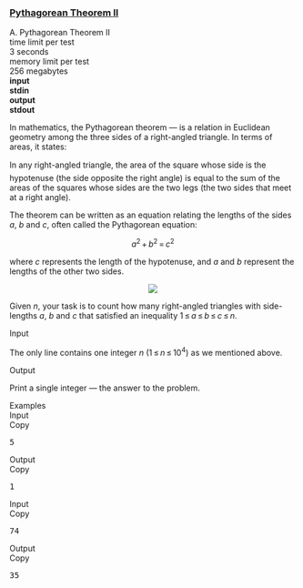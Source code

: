 <h3><a href="https://codeforces.com/contest/304/problem/A" target="_blank" rel="noopener noreferrer">Pythagorean Theorem II</a></h3>

<div class="header"><div class="title">A. Pythagorean Theorem II</div><div class="time-limit"><div class="property-title">time limit per test</div>3 seconds</div><div class="memory-limit"><div class="property-title">memory limit per test</div>256 megabytes</div><div class="input-file input-standard" style="font-weight: bold"><div class="property-title">input</div>stdin</div><div class="output-file output-standard" style="font-weight: bold"><div class="property-title">output</div>stdout</div></div><div><p>In mathematics, the Pythagorean theorem — is a relation in Euclidean geometry among the three sides of a right-angled triangle. In terms of areas, it states:</p><p><span class="tex-font-style-underline"> In any right-angled triangle, the area of the square whose side is the hypotenuse (the side opposite the right angle) is equal to the sum of the areas of the squares whose sides are the two legs (the two sides that meet at a right angle). </span></p><p>The theorem can be written as an equation relating the lengths of the sides <span class="tex-span"><i>a</i></span>, <span class="tex-span"><i>b</i></span> and <span class="tex-span"><i>c</i></span>, often called the Pythagorean equation:</p><center class="tex-equation"><span class="tex-span"><i>a</i><sup class="upper-index">2</sup> + <i>b</i><sup class="upper-index">2</sup> = <i>c</i><sup class="upper-index">2</sup></span></center><p>where <span class="tex-span"><i>c</i></span> represents the length of the hypotenuse, and <span class="tex-span"><i>a</i></span> and <span class="tex-span"><i>b</i></span> represent the lengths of the other two sides.</p><center> <img class="tex-graphics" src="https://espresso.codeforces.com/0058ae6aba8a82a7cdc0cb6d592407811bb12aec.png" style="max-width: 100.0%;max-height: 100.0%;"> </center><p>Given <span class="tex-span"><i>n</i></span>, your task is to count how many right-angled triangles with side-lengths <span class="tex-span"><i>a</i></span>, <span class="tex-span"><i>b</i></span> and <span class="tex-span"><i>c</i></span> that satisfied an inequality <span class="tex-span">1 ≤ <i>a</i> ≤ <i>b</i> ≤ <i>c</i> ≤ <i>n</i></span>.</p></div><div class="input-specification"><div class="section-title">Input</div><p>The only line contains one integer <span class="tex-span"><i>n</i> (1 ≤ <i>n</i> ≤ 10<sup class="upper-index">4</sup>)</span> as we mentioned above.</p></div><div class="output-specification"><div class="section-title">Output</div><p>Print a single integer — the answer to the problem.</p></div><div class="sample-tests"><div class="section-title">Examples</div><div class="sample-test"><div class="input"><div class="title">Input<div title="Copy" data-clipboard-target="#id00365217468164971" id="id005613239889266839" class="input-output-copier">Copy</div></div><pre id="id00365217468164971">5<br></pre></div><div class="output"><div class="title">Output<div title="Copy" data-clipboard-target="#id0043879051627473287" id="id005719799313433763" class="input-output-copier">Copy</div></div><pre id="id0043879051627473287">1<br></pre></div><div class="input"><div class="title">Input<div title="Copy" data-clipboard-target="#id0002057372382470679" id="id00522301644986888" class="input-output-copier">Copy</div></div><pre id="id0002057372382470679">74<br></pre></div><div class="output"><div class="title">Output<div title="Copy" data-clipboard-target="#id00582910572738249" id="id003929387871676625" class="input-output-copier">Copy</div></div><pre id="id00582910572738249">35<br></pre></div></div></div>